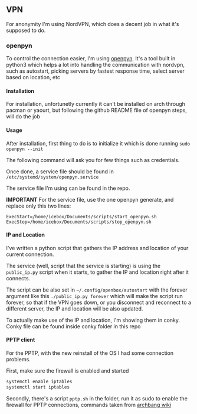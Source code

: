 ## VPN

For anonymity I'm using NordVPN, which does a decent job in what it's supposed to do.

### openpyn

To control the connection easier, I'm using [openpyn](https://github.com/jotyGill/openpyn-nordvpn). It's a tool built in python3 which helps a lot into handling the communication with nordvpn, such as autostart, picking servers by fastest response time, select server based on location, etc

#### Installation
For installation, unfortunetly currently it can't be installed on arch through pacman or yaourt, but following the github README file of openpyn steps, will do the job

#### Usage

After installation, first thing to do is to initialize it which is done running `sudo openpyn --init`

The following command will ask you for few things such as credentials.

Once done, a service file should be found in `/etc/systemd/system/openpyn.service`

The service file I'm using can be found in the repo.

**IMPORTANT** For the service file, use the one openpyn generate, and replace only this two lines:
```
ExecStart=/home/icebox/Documents/scripts/start_openpyn.sh
ExecStop=/home/icebox/Documents/scripts/stop_openpyn.sh
```

#### IP and Location

I've written a python script that gathers the IP address and location of your current connection.

The service (well, script that the service is starting) is using the `public_ip.py` script when it starts, to gather the IP and location right after it connects.

The script can be also set in `~/.config/openbox/autostart` with the forever argument like this
`./public_ip.py forever` which will make the script run forever, so that if the VPN goes down, or you disconnect and reconnect to a different server, the IP and location will be also updated.

To actually make use of the IP and location, I'm showing them in conky. Conky file can be found inside conky folder in this repo

#### PPTP client

For the PPTP, with the new reinstall of the OS I had some connection problems.

First, make sure the firewall is enabled and started
```bash
systemctl enable iptables
systemctl start iptables
```

Secondly, there's a script `pptp.sh` in the folder, run it as sudo to enable the firewall for PPTP connections, commands taken from [archbang wiki](https://wiki.archlinux.org/index.php/PPTP_server#iptables_firewall_configuration)